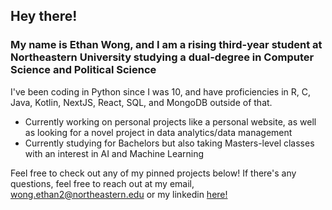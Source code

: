 ## Hey there!

### My name is Ethan Wong, and I am a rising third-year student at Northeastern University studying a dual-degree in Computer Science and Political Science

I've been coding in Python since I was 10, and have proficiencies in R, C, Java, Kotlin, NextJS, React, SQL, and MongoDB outside of that.

- Currently working on personal projects like a personal website, as well as looking for a novel project in data analytics/data management
- Currently studying for Bachelors but also taking Masters-level classes with an interest in AI and Machine Learning

Feel free to check out any of my pinned projects below!
If there's any questions, feel free to reach out at my email, wong.ethan2@northeastern.edu or my linkedin [here!](https://www.linkedin.com/in/ewong05)

<!--
**ethanwong05/ethanwong05** is a ✨ _special_ ✨ repository because its `README.md` (this file) appears on your GitHub profile.

Here are some ideas to get you started:

- 🔭 I’m currently working on ...
- 🌱 I’m currently learning ...
- 👯 I’m looking to collaborate on ...
- 🤔 I’m looking for help with ...
- 💬 Ask me about ...
- 📫 How to reach me: ...
- 😄 Pronouns: ...
- ⚡ Fun fact: ...
-->
